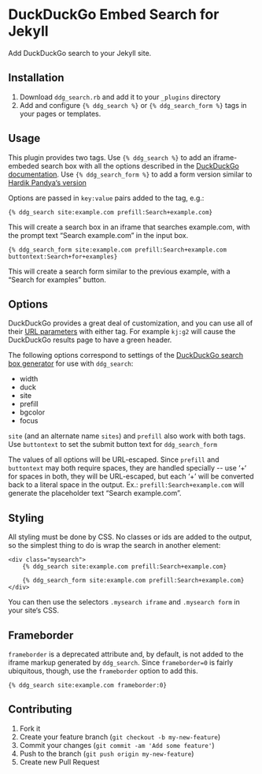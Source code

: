 # DuckDuckGo Embed Search for Jekyll

Add DuckDuckGo search to your Jekyll site. 

## Installation

1. Download `ddg_search.rb` and add it to your `_plugins` directory
2. Add and configure `{% ddg_search %}` or `{% ddg_search_form %}` tags in your pages or templates.

## Usage

This plugin provides two tags. Use `{% ddg_search %}` to add an iframe-embeded search box with all the options described in the [DuckDuckGo documentation](https://duckduckgo.com/search_box). Use  `{% ddg_search_form %}` to add a form version similar to [Hardik Pandya‘s version](http://hardik.co/blog/2013/stylising-duckduckgo-site-search)

Options are passed in `key:value` pairs added to the tag, e.g.:

    {% ddg_search site:example.com prefill:Search+example.com}

This will create a search box in an iframe that searches example.com, with the prompt text “Search example.com” in the input box.

    {% ddg_search_form site:example.com prefill:Search+example.com buttontext:Search+for+examples}

This will create a search form similar to the previous example, with a “Search for examples” button.

## Options

DuckDuckGo provides a great deal of customization, and you can use all of their [URL parameters](https://duckduckgo.com/params) with either tag. For example `kj:g2` will cause the DuckDuckGo results page to have a green header.

The following options correspond to settings of the [DuckDuckGo search box generator](https://duckduckgo.com/search_box) for use with `ddg_search`:

* width
* duck
* site
* prefill
* bgcolor
* focus

`site` (and an alternate name `sites`) and `prefill` also work with both tags. Use `buttontext` to set the submit button text for `ddg_search_form`

The values of all options will be URL-escaped. Since `prefill` and `buttontext` may both require spaces, they are handled specially -- use ‘+‘ for spaces in both, they will be URL-escaped, but each ‘+’ will be converted back to a literal space in the output. Ex.: `prefill:Search+example.com` will generate the placeholder text “Search example.com”.

## Styling

All styling must be done by CSS. No classes or ids are added to the output, so the simplest thing to do is wrap the search in another element:

    <div class="mysearch">
        {% ddg_search site:example.com prefill:Search+example.com}

        {% ddg_search_form site:example.com prefill:Search+example.com}
    </div>

You can then use the selectors `.mysearch iframe` and `.mysearch form` in your site‘s CSS.

## Frameborder

`frameborder` is a deprecated attribute and, by default, is not added to the iframe markup generated by `ddg_search`. Since `frameborder=0` is fairly ubiquitous, though, use the `frameborder` option to add this.

    {% ddg_search site:example.com frameborder:0}

## Contributing

1. Fork it
2. Create your feature branch (`git checkout -b my-new-feature`)
3. Commit your changes (`git commit -am 'Add some feature'`)
4. Push to the branch (`git push origin my-new-feature`)
5. Create new Pull Request



